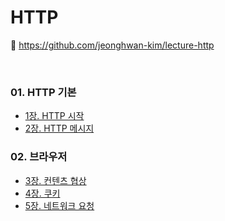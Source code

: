# HTTP

🔗 https://github.com/jeonghwan-kim/lecture-http

<br>

### 01. HTTP 기본

- [1장. HTTP 시작](https://github.com/aluvy/lecture-http/blob/main/ch01/README.md)
- [2장. HTTP 메시지](https://github.com/aluvy/lecture-http/blob/main/ch02/README.md)

### 02. 브라우저

- [3장. 컨텐츠 협상](https://github.com/aluvy/lecture-http/blob/main/ch03/README.md)
- [4장. 쿠키](https://github.com/aluvy/lecture-http/blob/main/ch04/README.md)
- [5장. 네트워크 요청](https://github.com/aluvy/lecture-http/blob/main/ch05/README.md)
